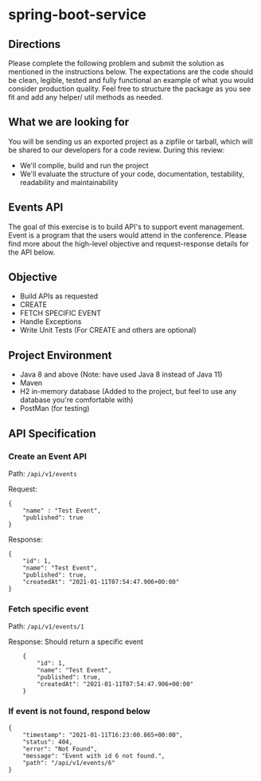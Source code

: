 # spring-boot-service


## Directions
Please complete the following problem and submit the solution as mentioned in the instructions below. The expectations are the code should be clean, legible, tested and fully functional an example of what you would consider production quality. Feel free to structure the package as you see fit and add any helper/ util methods as needed.

## What we are looking for
You will be sending us an exported project as a zipfile or tarball, which will be shared to our developers for a code review. During this review:
* We'll compile, build and run the project
*	We'll evaluate the structure of your code, documentation, testability, readability and maintainability 

## Events API
The goal of this exercise is to build API's to support event management. Event is a program that the users would attend in the conference. Please find more about the high-level objective and request-response details for the API below.

## Objective
*	Build APIs as requested
*	CREATE
*	FETCH SPECIFIC EVENT
*	Handle Exceptions
*	Write Unit Tests (For CREATE and others are optional)

## Project Environment
*	Java 8 and above (Note: have used Java 8 instead of Java 11)
*	Maven
*	H2 in-memory database (Added to the project, but feel to use any database you're comfortable with)
*	PostMan (for testing)
 
## API Specification

### Create an Event API
Path: ``` /api/v1/events ```

Request:
```
{
    "name" : "Test Event",
    "published": true
}
```

Response:
```
{
    "id": 1,
    "name": "Test Event",
    "published": true,
    "createdAt": "2021-01-11T07:54:47.906+00:00"
}
```

### Fetch specific event
Path: ```/api/v1/events/1 ```

Response: Should return a specific event
```
    {
        "id": 1,
        "name": "Test Event",
        "published": true,
        "createdAt": "2021-01-11T07:54:47.906+00:00"
    }
```

### If event is not found, respond below
```
{
    "timestamp": "2021-01-11T16:23:00.865+00:00",
    "status": 404,
    "error": "Not Found",
    "message": "Event with id 6 not found.",
    "path": "/api/v1/events/6"
}
```

